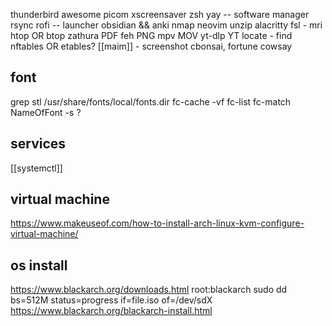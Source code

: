 thunderbird
awesome
picom
xscreensaver
zsh
yay -- software manager
rsync
rofi -- launcher
obsidian && anki
nmap
neovim
unzip
alacritty
fsl - mri
htop OR btop
zathura PDF
feh PNG
mpv MOV
yt-dlp YT
locate - find
nftables OR etables?
[[maim]] - screenshot
cbonsai, fortune cowsay
## font
grep stl /usr/share/fonts/local/fonts.dir
fc-cache -vf
fc-list
fc-match NameOfFont -s
?
## services
[[systemctl]]

## virtual machine
https://www.makeuseof.com/how-to-install-arch-linux-kvm-configure-virtual-machine/

## os install
https://www.blackarch.org/downloads.html
	root:blackarch
	sudo dd bs=512M status=progress if=file.iso of=/dev/sdX
	https://www.blackarch.org/blackarch-install.html